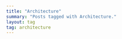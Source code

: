 ```yaml
---
title: "Architecture"
summary: "Posts tagged with Architecture."
layout: tag
tag: architecture
---
```


